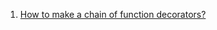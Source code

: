  1. [How to make a chain of function decorators?]
 
[How to make a chain of function decorators?]: https://stackoverflow.com/a/739665/8375400
